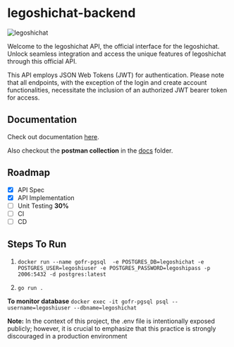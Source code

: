 # legoshichat-backend
![legoshichat](https://github.com/aryanA101a/legoshichat-backend/assets/23309033/51add021-5c59-42cf-be1e-d2bdedd04b20)

Welcome to the legoshichat API, the official interface for the legoshichat. Unlock seamless integration and access the unique features of legoshichat through this official API.

This API employs JSON Web Tokens (JWT) for authentication. Please note that all endpoints, with the exception of the login and create account functionalities, necessitate the inclusion of an authorized JWT bearer token for access.

## Documentation
Check out documentation [here](https://aryana101a.github.io/legoshichat-backend/).

Also checkout the **postman collection** in the [docs](https://github.com/aryanA101a/legoshichat-backend/tree/main/docs) folder.

## Roadmap
- [x] API Spec
- [x] API Implementation
- [ ] Unit Testing **30%**
- [ ] CI
- [ ] CD

## Steps To Run

1. `docker run --name gofr-pgsql  -e POSTGRES_DB=legoshichat -e POSTGRES_USER=legoshiuser -e POSTGRES_PASSWORD=legoshipass -p 2006:5432 -d postgres:latest`

2. `go run .`

**To monitor database**
`docker exec -it gofr-pgsql psql --username=legoshiuser --dbname=legoshichat`


**Note:** In the context of this project, the .env file is intentionally exposed publicly; however, it is crucial to emphasize that this practice is strongly discouraged in a production environment

